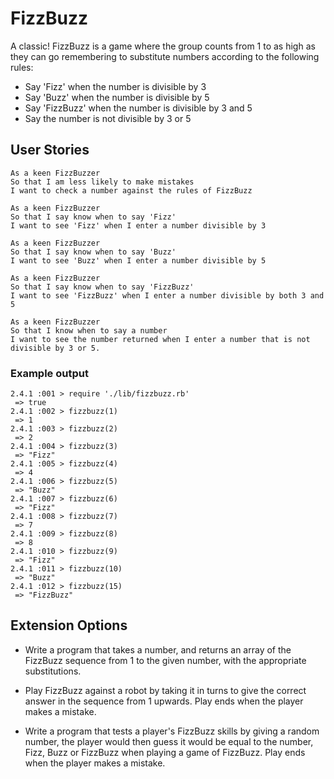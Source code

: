 # FizzBuzz

A classic! FizzBuzz is a game where the group counts from 1 to as high as they can go remembering to substitute numbers according to the following rules:

- Say 'Fizz' when the number is divisible by 3
- Say 'Buzz' when the number is divisible by 5
- Say 'FizzBuzz' when the number is divisible by 3 and 5
- Say the number is not divisible by 3 or 5

## User Stories

```
As a keen FizzBuzzer
So that I am less likely to make mistakes
I want to check a number against the rules of FizzBuzz
```

```
As a keen FizzBuzzer
So that I say know when to say 'Fizz'
I want to see 'Fizz' when I enter a number divisible by 3
```

```
As a keen FizzBuzzer
So that I say know when to say 'Buzz'
I want to see 'Buzz' when I enter a number divisible by 5
```

```
As a keen FizzBuzzer
So that I say know when to say 'FizzBuzz'
I want to see 'FizzBuzz' when I enter a number divisible by both 3 and 5
```

```
As a keen FizzBuzzer
So that I know when to say a number
I want to see the number returned when I enter a number that is not divisible by 3 or 5.
```

### Example output

```
2.4.1 :001 > require './lib/fizzbuzz.rb'
 => true
2.4.1 :002 > fizzbuzz(1)
 => 1
2.4.1 :003 > fizzbuzz(2)
 => 2
2.4.1 :004 > fizzbuzz(3)
 => "Fizz"
2.4.1 :005 > fizzbuzz(4)
 => 4
2.4.1 :006 > fizzbuzz(5)
 => "Buzz"
2.4.1 :007 > fizzbuzz(6)
 => "Fizz"
2.4.1 :008 > fizzbuzz(7)
 => 7
2.4.1 :009 > fizzbuzz(8)
 => 8
2.4.1 :010 > fizzbuzz(9)
 => "Fizz"
2.4.1 :011 > fizzbuzz(10)
 => "Buzz"
2.4.1 :012 > fizzbuzz(15)
 => "FizzBuzz"
```

## Extension Options

- Write a program that takes a number, and returns an array of the FizzBuzz sequence from 1 to the given number, with the appropriate substitutions.

- Play FizzBuzz against a robot by taking it in turns to give the correct answer in the sequence from 1 upwards. Play ends when the player makes a mistake.

- Write a program that tests a player's FizzBuzz skills by giving a random number, the player would then guess it would be equal to the number, Fizz, Buzz or FizzBuzz when playing a game of FizzBuzz. Play ends when the player makes a mistake.
